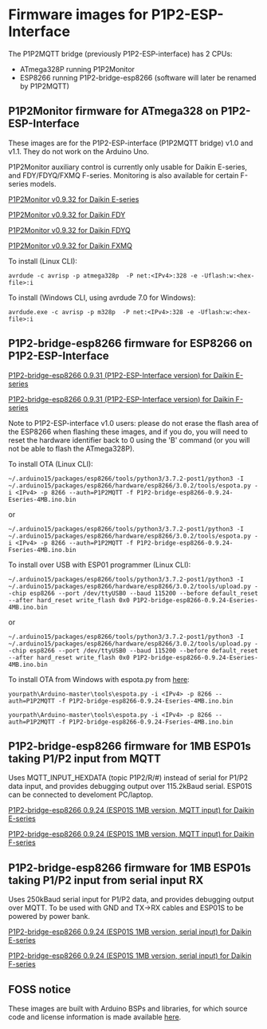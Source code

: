 # Firmware images for P1P2-ESP-Interface

The P1P2MQTT bridge (previously P1P2-ESP-interface) has 2 CPUs:
 - ATmega328P running P1P2Monitor
 - ESP8266 running P1P2-bridge-esp8266 (software will later be renamed by P1P2MQTT)

## P1P2Monitor firmware for ATmega328 on P1P2-ESP-Interface

These images are for the P1P2-ESP-interface (P1P2MQTT bridge) v1.0 and v1.1. They do not work on the Arduino Uno.

P1P2Monitor auxiliary control is currently only usable for Daikin E-series, and FDY/FDYQ/FXMQ F-series. Monitoring is also available for certain F-series models.

[P1P2Monitor v0.9.32 for Daikin E-series](P1P2Monitor_P1P2MQTT-bridge_E_series-v0.9.32.ino.hex)

[P1P2Monitor v0.9.32 for Daikin FDY](P1P2Monitor_P1P2MQTT-bridge_FDY-v0.9.32.ino.hex)

[P1P2Monitor v0.9.32 for Daikin FDYQ](P1P2Monitor_P1P2MQTT-bridge_FDYQ_series-v0.9.32.ino.hex)

[P1P2Monitor v0.9.32 for Daikin FXMQ](P1P2Monitor_P1P2MQTT-bridge_FXMQ_series-v0.9.32.ino.hex)

To install (Linux CLI):

```
avrdude -c avrisp -p atmega328p  -P net:<IPv4>:328 -e -Uflash:w:<hex-file>:i
```

To install (Windows CLI, using avrdude 7.0 for Windows):

```
avrdude.exe -c avrisp -p m328p  -P net:<IPv4>:328 -e -Uflash:w:<hex-file>:i
```

## P1P2-bridge-esp8266 firmware for ESP8266 on P1P2-ESP-Interface

[P1P2-bridge-esp8266 0.9.31 (P1P2-ESP-Interface version) for Daikin E-series](P1P2-bridge-esp8266-0.9.31-Eseries.ino.bin)

[P1P2-bridge-esp8266 0.9.31 (P1P2-ESP-Interface version) for Daikin F-series](P1P2-bridge-esp8266-0.9.31-Fseries.ino.bin)

Note to P1P2-ESP-interface v1.0 users: please do not erase the flash area of the ESP8266 when flashing these images, and if you do, you will need to reset the hardware identifier back to 0 using the 'B' command (or you will not be able to flash the ATmega328P).

To install OTA (Linux CLI):

```
~/.arduino15/packages/esp8266/tools/python3/3.7.2-post1/python3 -I ~/.arduino15/packages/esp8266/hardware/esp8266/3.0.2/tools/espota.py -i <IPv4> -p 8266 --auth=P1P2MQTT -f P1P2-bridge-esp8266-0.9.24-Eseries-4MB.ino.bin
```
or
```
~/.arduino15/packages/esp8266/tools/python3/3.7.2-post1/python3 -I ~/.arduino15/packages/esp8266/hardware/esp8266/3.0.2/tools/espota.py -i <IPv4> -p 8266 --auth=P1P2MQTT -f P1P2-bridge-esp8266-0.9.24-Fseries-4MB.ino.bin
```

To install over USB with ESP01 programmer (Linux CLI):

```
~/.arduino15/packages/esp8266/tools/python3/3.7.2-post1/python3 -I ~/.arduino15/packages/esp8266/hardware/esp8266/3.0.2/tools/upload.py --chip esp8266 --port /dev/ttyUSB0 --baud 115200 --before default_reset --after hard_reset write_flash 0x0 P1P2-bridge-esp8266-0.9.24-Eseries-4MB.ino.bin
```
or
```
~/.arduino15/packages/esp8266/tools/python3/3.7.2-post1/python3 -I ~/.arduino15/packages/esp8266/hardware/esp8266/3.0.2/tools/upload.py --chip esp8266 --port /dev/ttyUSB0 --baud 115200 --before default_reset --after hard_reset write_flash 0x0 P1P2-bridge-esp8266-0.9.24-Eseries-4MB.ino.bin
```

To install OTA from Windows with espota.py from [here](https://github.com/esp8266/Arduino.git):

```
yourpath\Arduino-master\tools\espota.py -i <IPv4> -p 8266 --auth=P1P2MQTT -f P1P2-bridge-esp8266-0.9.24-Eseries-4MB.ino.bin
```

```
yourpath\Arduino-master\tools\espota.py -i <IPv4> -p 8266 --auth=P1P2MQTT -f P1P2-bridge-esp8266-0.9.24-Fseries-4MB.ino.bin
```

## P1P2-bridge-esp8266 firmware for 1MB ESP01s taking P1/P2 input from MQTT

Uses MQTT_INPUT_HEXDATA (topic P1P2/R/#) instead of serial for P1/P2 data input, and provides debugging output over 115.2kBaud serial. ESP01S can be connected to develoment PC/laptop.

[P1P2-bridge-esp8266 0.9.24 (ESP01S 1MB version, MQTT input) for Daikin E-series](P1P2-bridge-esp8266-0.9.24-Eseries-ESP01s-MQTT.ino.bin)

[P1P2-bridge-esp8266 0.9.24 (ESP01S 1MB version, MQTT input) for Daikin F-series](P1P2-bridge-esp8266-0.9.24-Fseries-ESP01s-MQTT.ino.bin)

## P1P2-bridge-esp8266 firmware for 1MB ESP01s taking P1/P2 input from serial input RX

Uses 250kBaud serial input for P1/P2 data, and provides debugging output over MQTT. To be used with GND and TX->RX cables and ESP01S to be powered by power bank.

[P1P2-bridge-esp8266 0.9.24 (ESP01S 1MB version, serial input) for Daikin E-series](P1P2-bridge-esp8266-0.9.24-Eseries-ESP01s-serial.ino.bin)

[P1P2-bridge-esp8266 0.9.24 (ESP01S 1MB version, serial input) for Daikin F-series](P1P2-bridge-esp8266-0.9.24-Fseries-ESP01s-serial.ino.bin)

## FOSS notice

These images are built with Arduino BSPs and libraries, for which source code and license information is made available [here](../OSS-dependencies/README.md).
